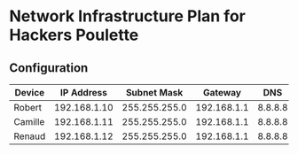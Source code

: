 # Network Infrastructure Plan for Hackers Poulette
## Configuration
| Device    | IP Address     | Subnet Mask       | Gateway        | DNS       |
|---------|----------------|-------------------|----------------|-----------|
| Robert  | 192.168.1.10   | 255.255.255.0     | 192.168.1.1    | 8.8.8.8   |
| Camille | 192.168.1.11   | 255.255.255.0     | 192.168.1.1    | 8.8.8.8   |
| Renaud  | 192.168.1.12   | 255.255.255.0     | 192.168.1.1    | 8.8.8.8   |
